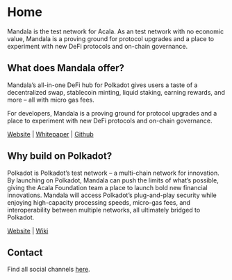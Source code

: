 # Home

Mandala is the test network for Acala. As an test network with no economic value, Mandala is a proving ground for protocol upgrades and a place to experiment with new DeFi protocols and on-chain governance.

## What does Mandala offer?

Mandala’s all-in-one DeFi hub for Polkadot gives users a taste of a decentralized swap, stablecoin minting, liquid staking, earning rewards, and more – all with micro gas fees.

For developers, Mandala is a proving ground for protocol upgrades and a place to experiment with new DeFi protocols and on-chain governance.&#x20;

[Website](https://mandala.network) | [Whitepaper](https://github.com/AcalaNetwork/Acala-white-paper) | [Github](https://github.com/AcalaNetwork/Acala)

## Why build on Polkadot?

Polkadot is Polkadot’s test network – a multi-chain network for innovation. By launching on Polkadot, Mandala can push the limits of what’s possible, giving the Acala Foundation team a place to launch bold new financial innovations. Mandala will access Polkadot’s plug-and-play security while enjoying high-capacity processing speeds, micro-gas fees, and interoperability between multiple networks, all ultimately bridged to Polkadot.

[Website](https://polkadot.network) | [Wiki](https://guide.Polkadot.network/docs/Polkadot-index)

## Contact

Find all social channels [here](https://linktr.ee/Mandalanetwork).
